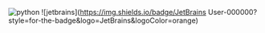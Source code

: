 ![python](https://img.shields.io/badge/Python-000000?style=for-the-badge&logo=Python&logoColor=blue)
![jetbrains](https://img.shields.io/badge/JetBrains User-000000?style=for-the-badge&logo=JetBrains&logoColor=orange)

<!--
**CozyAraka/CozyAraka** is a ✨ _special_ ✨ repository because its `README.md` (this file) appears on your GitHub profile.

Here are some ideas to get you started:

- 🔭 I’m currently working on ...
- 🌱 I’m currently learning ...
- 👯 I’m looking to collaborate on ...
- 🤔 I’m looking for help with ...
- 💬 Ask me about ...
- 📫 How to reach me: ...
- 😄 Pronouns: ...
- ⚡ Fun fact: ...
-->
